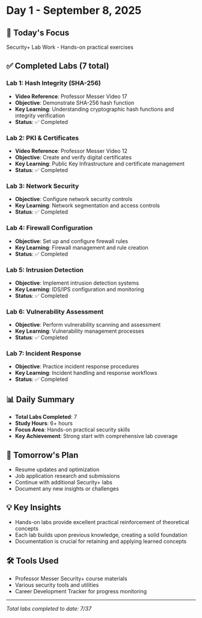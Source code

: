 # Day 1 - September 8, 2025

## 🎯 Today's Focus
Security+ Lab Work - Hands-on practical exercises

## ✅ Completed Labs (7 total)

### Lab 1: Hash Integrity (SHA-256)
- **Video Reference**: Professor Messer Video 17
- **Objective**: Demonstrate SHA-256 hash function
- **Key Learning**: Understanding cryptographic hash functions and integrity verification
- **Status**: ✅ Completed

### Lab 2: PKI & Certificates
- **Video Reference**: Professor Messer Video 12
- **Objective**: Create and verify digital certificates
- **Key Learning**: Public Key Infrastructure and certificate management
- **Status**: ✅ Completed

### Lab 3: Network Security
- **Objective**: Configure network security controls
- **Key Learning**: Network segmentation and access controls
- **Status**: ✅ Completed

### Lab 4: Firewall Configuration
- **Objective**: Set up and configure firewall rules
- **Key Learning**: Firewall management and rule creation
- **Status**: ✅ Completed

### Lab 5: Intrusion Detection
- **Objective**: Implement intrusion detection systems
- **Key Learning**: IDS/IPS configuration and monitoring
- **Status**: ✅ Completed

### Lab 6: Vulnerability Assessment
- **Objective**: Perform vulnerability scanning and assessment
- **Key Learning**: Vulnerability management processes
- **Status**: ✅ Completed

### Lab 7: Incident Response
- **Objective**: Practice incident response procedures
- **Key Learning**: Incident handling and response workflows
- **Status**: ✅ Completed

## 📊 Daily Summary
- **Total Labs Completed**: 7
- **Study Hours**: 6+ hours
- **Focus Area**: Hands-on practical security skills
- **Key Achievement**: Strong start with comprehensive lab coverage

## 🔄 Tomorrow's Plan
- Resume updates and optimization
- Job application research and submissions
- Continue with additional Security+ labs
- Document any new insights or challenges

## 💡 Key Insights
- Hands-on labs provide excellent practical reinforcement of theoretical concepts
- Each lab builds upon previous knowledge, creating a solid foundation
- Documentation is crucial for retaining and applying learned concepts

## 🛠️ Tools Used
- Professor Messer Security+ course materials
- Various security tools and utilities
- Career Development Tracker for progress monitoring

---
*Total labs completed to date: 7/37*